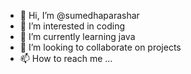- 👋 Hi, I’m @sumedhaparashar
- 👀 I’m interested in coding
- 🌱 I’m currently learning java
- 💞️ I’m looking to collaborate on projects
- 📫 How to reach me ...

<!---
sumedhaparashar/sumedhaparashar is a ✨ special ✨ repository because its `README.md` (this file) appears on your GitHub profile.
You can click the Preview link to take a look at your changes.
--->

